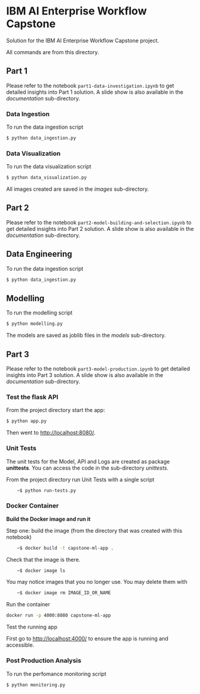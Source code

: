 # IBM AI Enterprise Workflow Capstone
Solution for the IBM AI Enterprise Workflow Capstone project.

All commands are from this directory.

## Part 1
Please refer to the notebook `part1-data-investigation.ipynb` to get detailed insights into Part 1 solution. A slide show is also available in the *documentation* sub-directory.

### Data Ingestion
To run the data ingestion script
```bash
$ python data_ingestion.py
```

### Data Visualization
To run the data visualization script
```bash
$ python data_visualization.py
```
All images created are saved in the *images* sub-directory.

## Part 2
Please refer to the notebook `part2-model-building-and-selection.ipynb` to get detailed insights into Part 2 solution. A slide show is also available in the *documentation* sub-directory.

## Data Engineering
To run the data ingestion script
```bash
$ python data_ingestion.py
```

## Modelling
To run the modelling script
```bash
$ python modelling.py
```
The models are saved as joblib files in the *models* sub-directory.

## Part 3
Please refer to the notebook `part3-model-production.ipynb` to get detailed insights into Part 3 solution. A slide show is also available in the *documentation* sub-directory.

### Test the flask API

From the project directory start the app:

```bash
$ python app.py
```

Then went to [http://localhost:8080/](http://localhost:8080/).

### Unit Tests
The unit tests for the Model, API and Logs are created as package **unittests**. You can access the code in the sub-directory *unittests*.

From the project directory run Unit Tests with a single script

```bash
    ~$ python run-tests.py
```

### Docker Container
**Build the Docker image and run it**

Step one: build the image (from the directory that was created with this notebook)
 
```bash
    ~$ docker build -t capstone-ml-app .
```

Check that the image is there.

```bash
    ~$ docker image ls
```

You may notice images that you no longer use.  You may delete them with

```bash
    ~$ docker image rm IMAGE_ID_OR_NAME
```

Run the container

```bash
docker run -p 4000:8080 capstone-ml-app
```

Test the running app

First go to [http://localhost:4000/](http://localhost:4000/) to ensure the app is running and accessible.

### Post Production Analysis
To run the perfomance monitoring script
```bash
$ python monitoring.py
```
